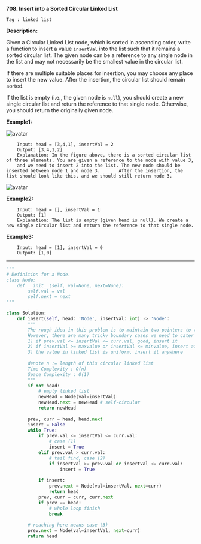 **708. Insert into a Sorted Circular Linked List**

```Tag : linked list```

**Description:**

Given a Circular Linked List node, which is sorted in ascending order, write a function to insert a value ```insertVal``` into the list such that it remains a sorted circular list. The given node can be a reference to any single node in the list and may not necessarily be the smallest value in the circular list.

If there are multiple suitable places for insertion, you may choose any place to insert the new value. After the insertion, the circular list should remain sorted.

If the list is empty (i.e., the given node is ```null```), you should create a new single circular list and return the reference to that single node. Otherwise, you should return the originally given node.

**Example1:**

![avatar](Fig/708-E1.jpg)

		Input: head = [3,4,1], insertVal = 2
		Output: [3,4,1,2]
		Explanation: In the figure above, there is a sorted circular list of three elements. You are given a reference to the node with value 3, 
		and we need to insert 2 into the list. The new node should be inserted between node 1 and node 3. 		After the insertion, the list should look like this, and we should still return node 3.

![avatar](Fig/708-E1-1.jpg)

**Example2:**

		Input: head = [], insertVal = 1
		Output: [1]
		Explanation: The list is empty (given head is null). We create a new single circular list and return the reference to that single node.

**Example3:**

		Input: head = [1], insertVal = 0
		Output: [1,0]

-----------

```python
"""
# Definition for a Node.
class Node:
    def __init__(self, val=None, next=None):
        self.val = val
        self.next = next
"""

class Solution:
    def insert(self, head: 'Node', insertVal: int) -> 'Node':
        """
        The rough idea in this problem is to maintain two pointers to traversal the list
        However, there are many tricky boundary cases we need to cater to:
        1) if prev.val <= insertVal <= curr.val, good, insert it
        2) if insertVal >= maxvalue or insertVal <= minvalue, insert after the tail
        3) the value in linked list is uniform, insert it anywhere
        
        denote n := length of this circular linked list
        Time Complexity : O(n)
        Space Complexity : O(1)
        """
        if not head:
            # empty linked list 
            newHead = Node(val=insertVal)
            newHead.next = newHead # self-circular
            return newHead
        
        prev, curr = head, head.next
        insert = False
        while True:
            if prev.val <= insertVal <= curr.val:
                # case (1)
                insert = True
            elif prev.val > curr.val:
                # tail find, case (2)
                if insertVal >= prev.val or insertVal <= curr.val:
                    insert = True
		    
            if insert:
                prev.next = Node(val=insertVal, next=curr)
                return head
            prev, curr = curr, curr.next
            if prev == head:
                # whole loop finish
                break
        
        # reaching here means case (3)
        prev.next = Node(val=insertVal, next=curr)
        return head
```
